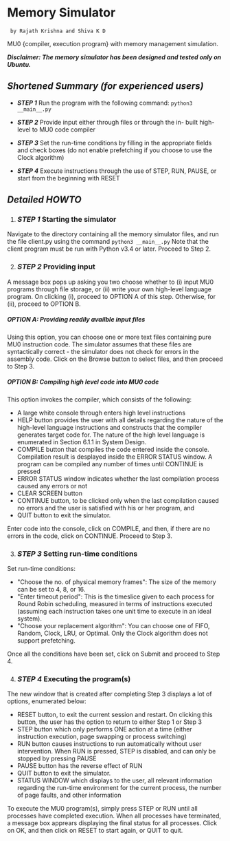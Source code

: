 # Memory Simulator 
     by Rajath Krishna and Shiva K D
 
MU0 {compiler, execution program} with memory management simulation.

***_Disclaimer: The memory simulator has been designed and tested only on Ubuntu._***
## _Shortened Summary (for experienced users)_ 
* _**STEP 1**_ Run the program with the following command:
```python3 __main__.py ```
* _**STEP 2**_ Provide input either through files or through the in- built high-level to MU0 code compiler

* _**STEP 3**_ Set the run-time conditions by filling in the appropriate fields and check boxes (do not enable prefetching if you choose to use the Clock algorithm)

* _**STEP 4**_ Execute instructions through the use of STEP, RUN, PAUSE, or start from the beginning with RESET

## _Detailed HOWTO_
1. ### _STEP 1_ Starting the simulator
 Navigate to the directory containing all the memory simulator files, and run the file client.py using the command
 ```python3 __main__.py```
 Note that the client program must be run with Python v3.4 or later. Proceed to Step 2.

2. ### _STEP 2_ Providing input
 A message box pops up asking you two choose whether to (i) input MU0 programs through file storage, or (ii) write your own high-level language program. On clicking (i), proceed to OPTION A of this step. Otherwise, for (ii), proceed to OPTION B.
 ##### OPTION A: Providing readily availble input files 
 Using this option, you can choose one or more text files containing pure MU0 instruction code. The simulator assumes that these files are syntactically correct - the simulator does not check for errors in the assembly code.
 Click on the Browse button to select files, and then proceed to Step 3.
 ##### OPTION B: Compiling high level code into MU0 code
 This option invokes the compiler, which consists of the following:
  *	A large white console through enters high level instructions
  *	HELP button provides the user with all details regarding the nature of the high-level language instructions and constructs that the compiler generates target code for. The nature of the high level language is enumerated in Section 6.1.1 in System Design.
  *	COMPILE button that compiles the code entered inside the console. Compilation result is desplayed inside the ERROR STATUS window. A program can be compiled any number of times until CONTINUE is pressed
  *	ERROR STATUS window indicates whether the last compilation process caused any errors or not
  *	CLEAR SCREEN button 
  *	CONTINUE button, to be clicked only when the last compilation caused no errors and the user is satisfied with his or her program, and
  *	QUIT button to exit the simulator.
 
 Enter code into the console, click on COMPILE, and then, if there are no errors in the code, click on CONTINUE. Proceed to Step 3.

3. ### _STEP 3_ Setting run-time conditions
 Set run-time conditions:
  * "Choose the no. of physical memory frames": The size of the memory can be set to 4, 8, or 16.
  * "Enter timeout period": This is the timeslice given to each process for Round Robin scheduling, measured in terms of instructions executed (assuming each instruction takes one unit time to execute in an ideal system).
  * "Choose your replacement algorithm": You can choose one of FIFO, Random, Clock, LRU, or Optimal. Only the Clock algorithm does not support prefetching.
  
 Once all the conditions have been set, click on Submit and proceed to Step 4.

4. ### _STEP 4_ Executing the program(s)
 The new window that is created after completing Step 3 displays a lot of options, enumerated below:
  *	RESET button, to exit the current session and restart. On clicking this button, the user has the option to return to either Step 1 or Step 3
  *	STEP button which only performs ONE action at a time (either instruction execution, page swapping or process switching)
  *	RUN button causes instructions to run automatically without user intervention. When RUN is pressed, STEP is disabled, and can only be stopped by pressing PAUSE
  *	PAUSE button has the reverse effect of RUN
  *	QUIT button to exit the simulator.
  *	STATUS WINDOW which displays to the user, all relevant information regarding the run-time environment for the current process, the number of page faults, and other information 
 
 To execute the MU0 program(s), simply press STEP or RUN until all processes have completed execution.
 When all processes have terminated, a message box apprears displaying the final status for all processes. Click on OK, and then click on RESET to start again, or QUIT to quit.





